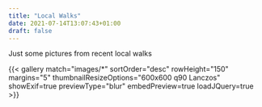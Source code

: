 ```yaml
---
title: "Local Walks"
date: 2021-07-14T13:07:43+01:00
draft: false
---
```


Just some pictures from recent local walks

{{< gallery match="images/*" sortOrder="desc" rowHeight="150" margins="5" thumbnailResizeOptions="600x600 q90 Lanczos" showExif=true previewType="blur" embedPreview=true loadJQuery=true >}}
